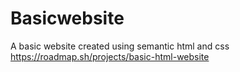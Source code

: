 # Basicwebsite
 A basic website created using semantic html and css 
https://roadmap.sh/projects/basic-html-website

